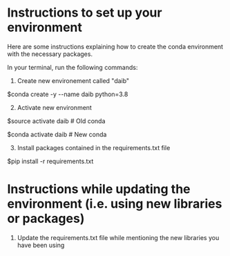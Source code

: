 # Instructions to set up your environment

Here are some instructions explaining how to create the conda environment with the necessary packages.

In your terminal, run the following commands:

1. Create new environement called "daib"

$conda create -y --name daib python=3.8

2. Activate new environment 

$source activate daib # Old conda

$conda activate daib # New conda 

3. Install packages contained in the requirements.txt file 

$pip install -r requirements.txt 

# Instructions while updating the environment (i.e. using new libraries or packages)

1. Update the requirements.txt file while mentioning the new libraries you have been using